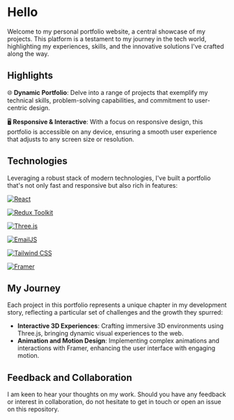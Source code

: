 # Hello

Welcome to my personal portfolio website, a central showcase of my projects. This platform is a testament to my journey in the tech world, highlighting my experiences, skills, and the innovative solutions I've crafted along the way.

## Highlights

🌐 **Dynamic Portfolio**: Delve into a range of projects that exemplify my technical skills, problem-solving capabilities, and commitment to user-centric design.

🖥️ **Responsive & Interactive**: With a focus on responsive design, this portfolio is accessible on any device, ensuring a smooth user experience that adjusts to any screen size or resolution.

## Technologies

Leveraging a robust stack of modern technologies, I've built a portfolio that's not only fast and responsive but also rich in features:

[![React](https://img.shields.io/badge/React-gray?style=for-the-badge&logo=react&logoColor=61DAFB)](https://reactjs.org/)

[![Redux Toolkit](https://img.shields.io/badge/Redux_Toolkit-764ABC?style=for-the-badge&logo=redux&logoColor=white)](https://redux-toolkit.js.org/)

[![Three.js](https://img.shields.io/badge/Three.js-black?style=for-the-badge&logo=three.js&logoColor=white)](https://threejs.org/)

[![EmailJS](https://img.shields.io/badge/EmailJS-FAB732?style=for-the-badge)](https://www.emailjs.com/)

[![Tailwind CSS](https://img.shields.io/badge/Tailwind%20CSS-0F172A?style=for-the-badge&logo=tailwind-css&logoColor=white)](https://tailwindcss.com/)

[![Framer](https://img.shields.io/badge/Framer-black?style=for-the-badge&logo=framer&logoColor=blue)](https://www.framer.com/)

## My Journey

Each project in this portfolio represents a unique chapter in my development story, reflecting a particular set of challenges and the growth they spurred:

- **Interactive 3D Experiences**: Crafting immersive 3D environments using Three.js, bringing dynamic visual experiences to the web.
- **Animation and Motion Design**: Implementing complex animations and interactions with Framer, enhancing the user interface with engaging motion.

## Feedback and Collaboration

I am keen to hear your thoughts on my work. Should you have any feedback or interest in collaboration, do not hesitate to get in touch or open an issue on this repository.
